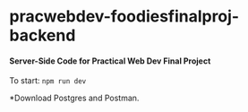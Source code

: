 # pracwebdev-foodiesfinalproj-backend

#### Server-Side Code for Practical Web Dev Final Project

To start:
`npm run dev`

*Download Postgres and Postman.
